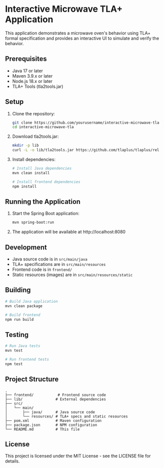 # Interactive Microwave TLA+ Application

This application demonstrates a microwave oven's behavior using TLA+ formal specification and provides an interactive UI to simulate and verify the behavior.

## Prerequisites

- Java 17 or later
- Maven 3.9.x or later
- Node.js 18.x or later
- TLA+ Tools (tla2tools.jar)

## Setup

1. Clone the repository:
   ```bash
   git clone https://github.com/yourusername/interactive-microwave-tla.git
   cd interactive-microwave-tla
   ```

2. Download tla2tools.jar:
   ```bash
   mkdir -p lib
   curl -L -o lib/tla2tools.jar https://github.com/tlaplus/tlaplus/releases/download/v1.8.0/tla2tools.jar
   ```

3. Install dependencies:
   ```bash
   # Install Java dependencies
   mvn clean install
   
   # Install frontend dependencies
   npm install
   ```

## Running the Application

1. Start the Spring Boot application:
   ```bash
   mvn spring-boot:run
   ```

2. The application will be available at http://localhost:8080

## Development

- Java source code is in `src/main/java`
- TLA+ specifications are in `src/main/resources`
- Frontend code is in `frontend/`
- Static resources (images) are in `src/main/resources/static`

## Building

```bash
# Build Java application
mvn clean package

# Build frontend
npm run build
```

## Testing

```bash
# Run Java tests
mvn test

# Run frontend tests
npm test
```

## Project Structure

```
.
├── frontend/           # Frontend source code
├── lib/               # External dependencies
├── src/
│   └── main/
│       ├── java/      # Java source code
│       └── resources/ # TLA+ specs and static resources
├── pom.xml            # Maven configuration
├── package.json       # NPM configuration
└── README.md          # This file
```

## License

This project is licensed under the MIT License - see the LICENSE file for details.
